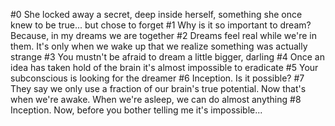 #0 She locked away a secret, deep inside herself, something she once knew to be true... but chose to forget
#1 Why is it so important to dream? Because, in my dreams we are together
#2 Dreams feel real while we're in them. It's only when we wake up that we realize something was actually strange
#3 You mustn't be afraid to dream a little bigger, darling
#4 Once an idea has taken hold of the brain it's almost impossible to eradicate
#5 Your subconscious is looking for the dreamer
#6 Inception. Is it possible?
#7 They say we only use a fraction of our brain's true potential. Now that's when we're awake. When we're asleep, we can do almost anything
#8 Inception. Now, before you bother telling me it's impossible...


